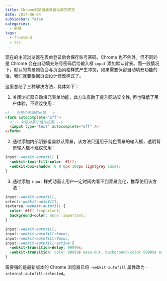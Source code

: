 ```yaml
---
title: Chrome浏览器表单自动填充样式
date: 2017-06-04
subSidebar: false
categories:
  - 前端
tags:
  - frontend
  - css
---
```


现在的主流浏览器在表单登录后会保存账号密码，Chrome 也不例外，但不同的是 Chrome 会在自动填充账号密码后给输入框 `input` 添加默认背景。而一般情况下，默认的背景颜色会与页面风格样式产生冲突，如果需要保留自动填充功能的话，我们就要根据页面设计修改样式了。

这里总结了三种解决方法，具体如下：

1. 关闭浏览器自动填充表单功能，此方法有助于提升网站安全性, 但也降低了用户体验，不建议使用：

```html
<!-- 对整个表单的设置 -->
<form autocomplete="off">
  <!-- 单独对某个组件设置 -->
  <input type="text" autocomplete="off" />
</form>
```

2. 通过添加内部阴影覆盖默认背景，该方法只适用于纯色背景的输入框，透明背景输入框不建议使用：

```css
input:-webkit-autofill {
  -webkit-text-fill-color: #fff;
  -webkit-box-shadow: 0 0 0px 100px lightgrey inset;
}
```

3. 通过添加 `input` 样式动画让用户一定时间内看不到背景变化，推荐使用该方法：

```css
input:-webkit-autofill,
select:-webkit-autofill,
textarea:-webkit-autofill {
  color: #fff !important;
  background-color: none !important;
}

input:-webkit-autofill,
input:-webkit-autofill:hover,
input:-webkit-autofill:focus,
input:-webkit-autofill:active {
  -webkit-transition-delay: 99999s;
  -webkit-transition: color 99999s ease-out, background-color 99999s ease-out;
}
```

需要强的是最新版本的 Chrome 浏览器已将 `-webkit-autofill` 属性改为 `-internal-autofill-selected`。
